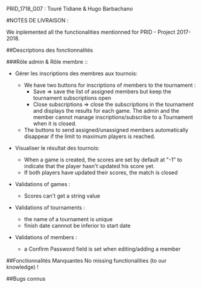 PRID_1718_G07 : Touré Tidiane & Hugo Barbachano 

#NOTES DE LIVRAISON :

We inplemented all the functionalities mentionned for PRID - Project 2017-2018.

##Descriptions des fonctionnalités

###Rôle admin & Rôle membre ::

-  Gérer les inscriptions des membres aux tournois: 
    + We have two buttons for inscriptions of members to the tournament :
        * Save => save the list of assigned members but keep the tournament subscriptions open
        * Close subscriptions => close the subscriptions in the tournament and displays the results for each game.
            The admin and the member cannot manage inscriptions/subscribe to a Tournament when it is closed.
    + The buttons to send assigned/unassigned members automatically disappear if the limit to maximum players is reached.

-   Visualiser le résultat des tournois:
    + When a game is created, the scores are set by default at "-1" to indicate that the player hasn't updated 
        his score yet.
    + If both players have updated their scores, the match is closed

- Validations of games : 
    + Scores can't get a string value

- Validations of tournaments : 
    + the name of a tournament is unique
    + finish date cannnot be inferior to start date

- Validations of members :
    + a Confirm Password field is set when editing/adding a member


##Fonctionnalités Manquantes
No missing functionalities (to our knowledge) !

##Bugs connus